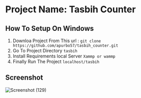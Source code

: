 # Project Name: Tasbih Counter 

## How To Setup On Windows
1. Downloa Project From This url :  `git clone https://github.com/apurbo57/tasbih_counter.git`
2. Go To Project Directory `tasbih`
3. Install Requirements local Server `Xammp or wammp`
5. Finally Run The Project `localhost/tasbih`


## Screenshot
![Screenshot (129)](https://user-images.githubusercontent.com/67797830/133377490-c37617de-c61a-438d-a66b-8ac6cc1d0c1f.png)
